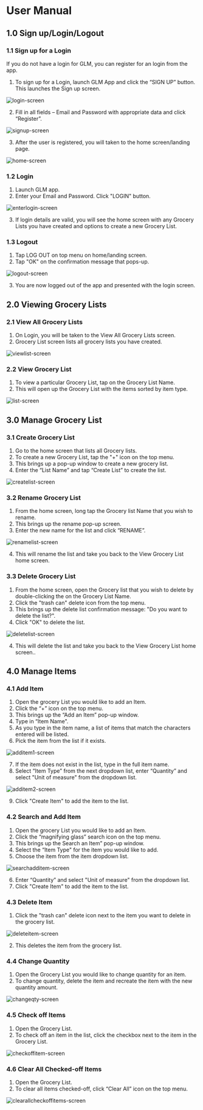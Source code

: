 # User Manual

## 1.0	Sign up/Login/Logout

### 1.1	Sign up for a Login

If you do not have a login for GLM, you can register for an login from the app.

1.	To sign up for a Login, launch GLM App and click the “SIGN UP” button. This launches the Sign up screen.

 ![login-screen](./usermanual_images/login.png "Login Screen")

2.	Fill in all fields – Email and Password with appropriate data and click “Register”.

 ![signup-screen](./usermanual_images/signup.png "Signup Screen")

3.	After the user is registered, you will taken to the home screen/landing page.

 ![home-screen](./usermanual_images/home_screen.png "Home Screen")

### 1.2	Login

1.	Launch GLM app.
2.	Enter your Email and Password. Click "LOGIN" button.

 ![enterlogin-screen](./usermanual_images/enterlogin.png "Login Info Screen")

3.	If login details are valid, you will see the home screen with any Grocery Lists you have created and options to create a new Grocery List.

### 1.3	Logout

1.	Tap LOG OUT on top menu on home/landing screen.
2.	Tap "OK" on the confirmation message that pops-up.

 ![logout-screen](./usermanual_images/logout.png "Logout Screen")

3.	You are now logged out of the app and presented with the login screen.

## 2.0	Viewing Grocery Lists

### 2.1	View All Grocery Lists

1.	On Login, you will be taken to the View All Grocery Lists screen.
2.	Grocery List screen lists all grocery lists you have created.

 ![viewlist-screen](./usermanual_images/viewlist.png "View List Screen")

### 2.2	View Grocery List <List Name>

1.	To view a particular Grocery List, tap on the Grocery List Name.
2.	This will open up the Grocery List with the items sorted by item type.

 ![list-screen](./usermanual_images/list.png "List Screen")

## 3.0	Manage Grocery List

### 3.1	Create Grocery List

1.	Go to the home screen that lists all Grocery lists.
2.  To create a new Grocery List, tap the "+" icon on the top menu.
2.	This brings up a pop-up window to create a new grocery list.
3.	Enter the “List Name” and tap “Create List” to create the list.

 ![createlist-screen](./usermanual_images/createlist.png "Create List Screen")


### 3.2	Rename Grocery List

1.	From the home screen, long tap the Grocery list Name that you wish to rename.
2.	This brings up the rename pop-up screen.
3.	Enter the new name for the list and click “RENAME”.

 ![renamelist-screen](./usermanual_images/renamelist.png "Rename List Screen")

4.	This will rename the list and take you back to the View Grocery List home screen.

### 3.3	Delete Grocery List

1.	From the home screen, open the Grocery list that you wish to delete by double-clicking the on the Grocery List Name.
2.	Click the "trash can" delete icon from the top menu.
3.	This brings up the delete list confirmation message: "Do you want to delete the list?".
4.	Click "OK" to delete the list.

 ![deletelist-screen](./usermanual_images/deletelist.png "Delete List Screen")

4.	This will delete the list and take you back to the View Grocery List home screen..  

## 4.0	Manage Items

### 4.1	Add Item

1.	Open the grocery List you would like to add an Item.
2.  Click the “+” icon on the top menu.
3.	This brings up the “Add an Item” pop-up window.
4.  Type in “Item Name".
5.  As you type in the item name, a list of items that match the characters entered will be listed.
6.  Pick the item from the list if it exists.

 ![additem1-screen](./usermanual_images/additem1.png "Add Item Select Screen")

7.  If the item does not exist in the list, type in the full item name.
8.  Select “Item Type” from the next dropdown list, enter “Quantity” and select "Unit of measure" from the dropdown list.

![additem2-screen](./usermanual_images/additem2.png "Add Item Screen")

9.  Click "Create Item" to add the item to the list.

### 4.2	Search and Add Item

1.	Open the grocery List you would like to add an Item.
2.  Click the “magnifying glass” search icon on the top menu.
3.	This brings up the Search an Item” pop-up window.
4.  Select the “Item Type" for the item you would like to add.
5.  Choose the item from the item dropdown list.

 ![searchadditem-screen](./usermanual_images/searchadditem.png "Search and Add Item Screen")

6.  Enter “Quantity” and select "Unit of measure" from the dropdown list.
7.  Click "Create Item" to add the item to the list.

### 4.3	Delete Item

1.	Click the "trash can" delete icon next to the item you want to delete in the grocery list.

 ![deleteitem-screen](./usermanual_images/deleteitem.png "Delete Item Screen")

2.	This deletes the item from the grocery list.


### 4.4	Change Quantity

1.  Open the Grocery List you would like to change quantity for an item.
2.	To change quantity, delete the item and recreate the item with the new quantity amount.

 ![changeqty-screen](./usermanual_images/changeqty.png "Change Quantity Screen")


### 4.5	Check off Items

1.  Open the Grocery List.
2.	To check off an item in the list, click the checkbox next to the item in the Grocery List.

 ![checkoffitem-screen](./usermanual_images/checkoffitem.png "Check-off Item Screen")


### 4.6	Clear All Checked-off Items

1.  Open the Grocery List.
2.	To clear all items checked-off, click “Clear All” icon on the top menu.

 ![clearallcheckoffitems-screen](./usermanual_images/clearallcheckoffitems.png "Clear All Checked-off Items Screen")
